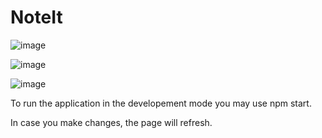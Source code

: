 # NoteIt

![image](https://user-images.githubusercontent.com/54589042/207226142-19c57d39-3fbd-4943-a459-6f4b1688a0f1.png)


![image](https://user-images.githubusercontent.com/54589042/207226168-cc77f09e-3af9-46e2-b450-a177d45a09ee.png)


![image](https://user-images.githubusercontent.com/54589042/207226189-9f272197-bfff-41ce-b5c4-5d4d40d141ef.png)

To run the application in the developement mode you may use npm start.

In case you make changes, the page will refresh. 
